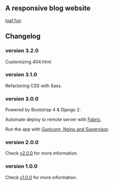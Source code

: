 ## A responsive blog website
[loaf.fun](http://loaf.fun)

## Changelog
### version 3.2.0
Customizing 404.html
### version 3.1.0
Refactoring CSS with Sass.
### version 3.0.0
Powered by Bootstrap 4 & Django 2.

Automate deploy to remote server with [Fabric](http://loaf.fun/post/%E6%94%AF%E6%8C%81-python3-%E7%9A%84%E8%87%AA%E5%8A%A8%E9%83%A8%E7%BD%B2%E5%B7%A5%E5%85%B7fabric-2/).

Run the app with [Gunicorn, Nginx and Supervisor](http://loaf.fun/post/ubuntu-%E4%B8%8A%E4%BD%BF%E7%94%A8-gunicornnginxsupervisor-%E9%83%A8%E7%BD%B2-django-web-app/).
### version 2.0.0
Check [v2.0.0](https://github.com/MaYX123/loaf/tree/v2.0.0) for more information.
### version 1.0.0
Check [v1.0.0](https://github.com/MaYX123/loaf/tree/v1.0.0) for more information.
